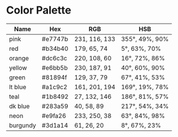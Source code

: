 # Color Palette

|Name|Hex|RGB|HSB|
|---|---|---|---|
|pink|#e7747b|231, 116, 133|355°, 49%, 90%|
|red|#b34b40|179, 65, 74|5°, 63%, 70%|
|orange|#dc6c3c|220, 108, 60|16°, 72%, 86%|
|yellow|#e6bb5b|230, 187, 91|40°, 60%, 90%|
|green|#81894f|129, 37, 79|67°, 41%, 53%|
|lt blue|#a1c9c2|161, 201, 194|169°, 19%, 78%|
|teal|#1b8492|27, 132, 146|186°, 81%, 57%|
|dk blue|#283a59|40, 58, 89|217°, 54%, 34%|
|neon|#e9fa26|233, 250, 38|63°, 84%, 98%|
|burgundy|#3d1a14|61, 26, 20|8°, 67%, 23%|
